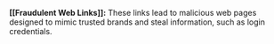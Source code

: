 **[[Fraudulent Web Links]]:** These links lead to malicious web pages designed to mimic trusted brands and steal information, such as login credentials.
